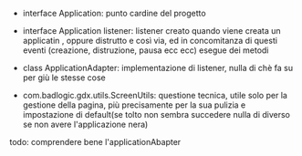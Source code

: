 - interface Application: punto cardine del progetto
- interface Application listener: listener creato quando viene creata un applicatin , oppure distrutto e così via, ed in concomitanza di questi eventi (creazione, distruzione, pausa ecc ecc) esegue dei metodi 
- class ApplicationAdapter: implementazione di listener, nulla di chè fa su per giù le stesse cose

- com.badlogic.gdx.utils.ScreenUtils: questione tecnica, utile solo per la gestione della pagina, più precisamente per la sua pulizia e impostazione di default(se tolto non sembra succedere nulla di diverso se non avere l'applicazione nera)

todo:
comprendere bene l'applicationAbapter
